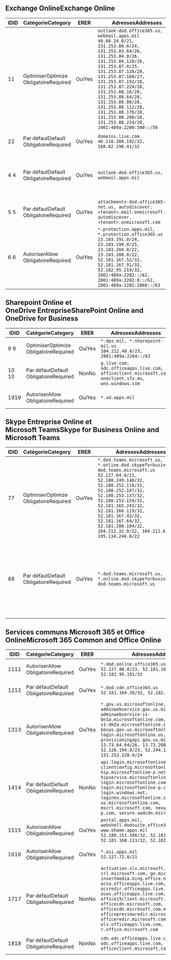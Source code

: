 <!--THIS FILE IS AUTOMATICALLY GENERATED. MANUAL CHANGES WILL BE OVERWRITTEN.-->
<!--Please contact the Office 365 Endpoints team with any questions.-->
<!--USGovDoD endpoints version 2019020800-->
<!--File generated 2019-02-08 14:00:11.4184-->

## <a name="exchange-online"></a><span data-ttu-id="d6821-101">Exchange Online</span><span class="sxs-lookup"><span data-stu-id="d6821-101">Exchange Online</span></span>

<span data-ttu-id="d6821-102">ID</span><span class="sxs-lookup"><span data-stu-id="d6821-102">ID</span></span> | <span data-ttu-id="d6821-103">Catégorie</span><span class="sxs-lookup"><span data-stu-id="d6821-103">Category</span></span> | <span data-ttu-id="d6821-104">ER</span><span class="sxs-lookup"><span data-stu-id="d6821-104">ER</span></span> | <span data-ttu-id="d6821-105">Adresses</span><span class="sxs-lookup"><span data-stu-id="d6821-105">Addresses</span></span> | <span data-ttu-id="d6821-106">Ports</span><span class="sxs-lookup"><span data-stu-id="d6821-106">Ports</span></span>
-- | -------------------- | --- | ---------------------------------------------------------------------------------------------------------------------------------------------------------------------------------------------------------------------------------------------------------------------------------------------------------------------------------------------------------------------------------------------- | -------------------------------
<span data-ttu-id="d6821-107">1</span><span class="sxs-lookup"><span data-stu-id="d6821-107">1</span></span> | <span data-ttu-id="d6821-108">Optimiser</span><span class="sxs-lookup"><span data-stu-id="d6821-108">Optimize</span></span><BR><span data-ttu-id="d6821-109">Obligatoire</span><span class="sxs-lookup"><span data-stu-id="d6821-109">Required</span></span> | <span data-ttu-id="d6821-110">Oui</span><span class="sxs-lookup"><span data-stu-id="d6821-110">Yes</span></span> | `outlook-dod.office365.us, webmail.apps.mil`<BR>`40.66.24.0/21, 131.253.80.0/24, 131.253.83.64/26, 131.253.84.0/26, 131.253.84.128/26, 131.253.87.0/25, 131.253.87.128/28, 131.253.87.160/27, 131.253.87.192/28, 131.253.87.224/28, 131.253.88.16/28, 131.253.88.64/28, 131.253.88.80/28, 131.253.88.112/28, 131.253.88.176/28, 131.253.88.208/28, 131.253.88.224/28, 2001:489a:2200:500::/56` | <span data-ttu-id="d6821-111">**TCP :** 443, 80</span><span class="sxs-lookup"><span data-stu-id="d6821-111">**TCP:** 443, 80</span></span>
<span data-ttu-id="d6821-112">2</span><span class="sxs-lookup"><span data-stu-id="d6821-112">2</span></span> | <span data-ttu-id="d6821-113">Par défaut</span><span class="sxs-lookup"><span data-stu-id="d6821-113">Default</span></span><BR><span data-ttu-id="d6821-114">Obligatoire</span><span class="sxs-lookup"><span data-stu-id="d6821-114">Required</span></span> | <span data-ttu-id="d6821-115">Oui</span><span class="sxs-lookup"><span data-stu-id="d6821-115">Yes</span></span> | `domains.live.com`<BR>`40.118.209.192/32, 168.62.190.41/32` | <span data-ttu-id="d6821-116">**TCP :** 443, 80</span><span class="sxs-lookup"><span data-stu-id="d6821-116">**TCP:** 443, 80</span></span>
<span data-ttu-id="d6821-117">4 </span><span class="sxs-lookup"><span data-stu-id="d6821-117">4</span></span> | <span data-ttu-id="d6821-118">Par défaut</span><span class="sxs-lookup"><span data-stu-id="d6821-118">Default</span></span><BR><span data-ttu-id="d6821-119">Obligatoire</span><span class="sxs-lookup"><span data-stu-id="d6821-119">Required</span></span> | <span data-ttu-id="d6821-120">Oui</span><span class="sxs-lookup"><span data-stu-id="d6821-120">Yes</span></span> | `outlook-dod.office365.us, webmail.apps.mil` | <span data-ttu-id="d6821-121">**TCP :** 143, 25, 587, 993, 995</span><span class="sxs-lookup"><span data-stu-id="d6821-121">**TCP:** 143, 25, 587, 993, 995</span></span>
<span data-ttu-id="d6821-122">5 </span><span class="sxs-lookup"><span data-stu-id="d6821-122">5</span></span> | <span data-ttu-id="d6821-123">Par défaut</span><span class="sxs-lookup"><span data-stu-id="d6821-123">Default</span></span><BR><span data-ttu-id="d6821-124">Obligatoire</span><span class="sxs-lookup"><span data-stu-id="d6821-124">Required</span></span> | <span data-ttu-id="d6821-125">Oui</span><span class="sxs-lookup"><span data-stu-id="d6821-125">Yes</span></span> | `attachments-dod.office365-net.us, autodiscover.<tenant>.mail.onmicrosoft.com, autodiscover.<tenant>.onmicrosoft.com` | <span data-ttu-id="d6821-126">**TCP :** 443, 80</span><span class="sxs-lookup"><span data-stu-id="d6821-126">**TCP:** 443, 80</span></span>
<span data-ttu-id="d6821-127">6 </span><span class="sxs-lookup"><span data-stu-id="d6821-127">6</span></span> | <span data-ttu-id="d6821-128">Autoriser</span><span class="sxs-lookup"><span data-stu-id="d6821-128">Allow</span></span><BR><span data-ttu-id="d6821-129">Obligatoire</span><span class="sxs-lookup"><span data-stu-id="d6821-129">Required</span></span> | <span data-ttu-id="d6821-130">Oui</span><span class="sxs-lookup"><span data-stu-id="d6821-130">Yes</span></span> | `*.protection.apps.mil, *.protection.office365.us`<BR>`23.103.191.0/24, 23.103.199.0/25, 23.103.204.0/22, 23.103.208.0/22, 52.181.167.52/32, 52.181.167.91/32, 52.182.95.219/32, 2001:489a:2202::/62, 2001:489a:2202:8::/62, 2001:489a:2202:2000::/63` | <span data-ttu-id="d6821-131">**TCP :** 25, 443</span><span class="sxs-lookup"><span data-stu-id="d6821-131">**TCP:** 25, 443</span></span>

## <a name="sharepoint-online-and-onedrive-for-business"></a><span data-ttu-id="d6821-132">Sharepoint Online et OneDrive Entreprise</span><span class="sxs-lookup"><span data-stu-id="d6821-132">SharePoint Online and OneDrive for Business</span></span>

<span data-ttu-id="d6821-133">ID</span><span class="sxs-lookup"><span data-stu-id="d6821-133">ID</span></span> | <span data-ttu-id="d6821-134">Catégorie</span><span class="sxs-lookup"><span data-stu-id="d6821-134">Category</span></span> | <span data-ttu-id="d6821-135">ER</span><span class="sxs-lookup"><span data-stu-id="d6821-135">ER</span></span> | <span data-ttu-id="d6821-136">Adresses</span><span class="sxs-lookup"><span data-stu-id="d6821-136">Addresses</span></span> | <span data-ttu-id="d6821-137">Ports</span><span class="sxs-lookup"><span data-stu-id="d6821-137">Ports</span></span>
-- | -------------------- | --- | ---------------------------------------------------------------------------------------------------- | ----------------
<span data-ttu-id="d6821-138">9 </span><span class="sxs-lookup"><span data-stu-id="d6821-138">9</span></span> | <span data-ttu-id="d6821-139">Optimiser</span><span class="sxs-lookup"><span data-stu-id="d6821-139">Optimize</span></span><BR><span data-ttu-id="d6821-140">Obligatoire</span><span class="sxs-lookup"><span data-stu-id="d6821-140">Required</span></span> | <span data-ttu-id="d6821-141">Oui</span><span class="sxs-lookup"><span data-stu-id="d6821-141">Yes</span></span> | `*.dps.mil, *.sharepoint-mil.us`<BR>`104.212.48.0/23, 2001:489a:2204::/63` | <span data-ttu-id="d6821-142">**TCP :** 443, 80</span><span class="sxs-lookup"><span data-stu-id="d6821-142">**TCP:** 443, 80</span></span>
<span data-ttu-id="d6821-143">10 </span><span class="sxs-lookup"><span data-stu-id="d6821-143">10</span></span> | <span data-ttu-id="d6821-144">Par défaut</span><span class="sxs-lookup"><span data-stu-id="d6821-144">Default</span></span><BR><span data-ttu-id="d6821-145">Obligatoire</span><span class="sxs-lookup"><span data-stu-id="d6821-145">Required</span></span> | <span data-ttu-id="d6821-146">Non</span><span class="sxs-lookup"><span data-stu-id="d6821-146">No</span></span> | `g.live.com, odc.officeapps.live.com, officeclient.microsoft.com, oneclient.sfx.ms, wns.windows.com` | <span data-ttu-id="d6821-147">**TCP :** 443, 80</span><span class="sxs-lookup"><span data-stu-id="d6821-147">**TCP:** 443, 80</span></span>
<span data-ttu-id="d6821-148">19</span><span class="sxs-lookup"><span data-stu-id="d6821-148">19</span></span> | <span data-ttu-id="d6821-149">Autoriser</span><span class="sxs-lookup"><span data-stu-id="d6821-149">Allow</span></span><BR><span data-ttu-id="d6821-150">Obligatoire</span><span class="sxs-lookup"><span data-stu-id="d6821-150">Required</span></span> | <span data-ttu-id="d6821-151">Oui</span><span class="sxs-lookup"><span data-stu-id="d6821-151">Yes</span></span> | `*.od.apps.mil` | <span data-ttu-id="d6821-152">**TCP :** 443, 80</span><span class="sxs-lookup"><span data-stu-id="d6821-152">**TCP:** 443, 80</span></span>

## <a name="skype-for-business-online-and-microsoft-teams"></a><span data-ttu-id="d6821-153">Skype Entreprise Online et Microsoft Teams</span><span class="sxs-lookup"><span data-stu-id="d6821-153">Skype for Business Online and Microsoft Teams</span></span>

<span data-ttu-id="d6821-154">ID</span><span class="sxs-lookup"><span data-stu-id="d6821-154">ID</span></span> | <span data-ttu-id="d6821-155">Catégorie</span><span class="sxs-lookup"><span data-stu-id="d6821-155">Category</span></span> | <span data-ttu-id="d6821-156">ER</span><span class="sxs-lookup"><span data-stu-id="d6821-156">ER</span></span> | <span data-ttu-id="d6821-157">Adresses</span><span class="sxs-lookup"><span data-stu-id="d6821-157">Addresses</span></span> | <span data-ttu-id="d6821-158">Ports</span><span class="sxs-lookup"><span data-stu-id="d6821-158">Ports</span></span>
-- | -------------------- | --- | -------------------------------------------------------------------------------------------------------------------------------------------------------------------------------------------------------------------------------------------------------------------------------------------------------------------------------------------------------- | --------------------------------------------------
<span data-ttu-id="d6821-159">7</span><span class="sxs-lookup"><span data-stu-id="d6821-159">7</span></span> | <span data-ttu-id="d6821-160">Optimiser</span><span class="sxs-lookup"><span data-stu-id="d6821-160">Optimize</span></span><BR><span data-ttu-id="d6821-161">Obligatoire</span><span class="sxs-lookup"><span data-stu-id="d6821-161">Required</span></span> | <span data-ttu-id="d6821-162">Oui</span><span class="sxs-lookup"><span data-stu-id="d6821-162">Yes</span></span> | `*.dod.teams.microsoft.us, *.online.dod.skypeforbusiness.us, dod.teams.microsoft.us`<BR>`52.127.64.0/21, 52.180.249.148/32, 52.180.252.118/32, 52.180.252.187/32, 52.180.253.137/32, 52.180.253.154/32, 52.181.165.243/32, 52.181.166.119/32, 52.181.167.43/32, 52.181.167.64/32, 52.181.200.104/32, 104.212.32.0/22, 104.212.60.0/23, 195.134.240.0/22` | <span data-ttu-id="d6821-163">**TCP :** 443</span><span class="sxs-lookup"><span data-stu-id="d6821-163">**TCP:** 443</span></span><BR><span data-ttu-id="d6821-164">**UDP :** 3478, 3479, 3480, 3481</span><span class="sxs-lookup"><span data-stu-id="d6821-164">**UDP:** 3478, 3479, 3480, 3481</span></span>
<span data-ttu-id="d6821-165">8</span><span class="sxs-lookup"><span data-stu-id="d6821-165">8</span></span> | <span data-ttu-id="d6821-166">Par défaut</span><span class="sxs-lookup"><span data-stu-id="d6821-166">Default</span></span><BR><span data-ttu-id="d6821-167">Obligatoire</span><span class="sxs-lookup"><span data-stu-id="d6821-167">Required</span></span> | <span data-ttu-id="d6821-168">Oui</span><span class="sxs-lookup"><span data-stu-id="d6821-168">Yes</span></span> | `*.dod.teams.microsoft.us, *.online.dod.skypeforbusiness.us, dod.teams.microsoft.us` | <span data-ttu-id="d6821-169">**TCP :** 5061, 50000-59999</span><span class="sxs-lookup"><span data-stu-id="d6821-169">**TCP:** 5061, 50000-59999</span></span><BR><span data-ttu-id="d6821-170">**UDP :** 50000-59999</span><span class="sxs-lookup"><span data-stu-id="d6821-170">**UDP:** 50000-59999</span></span>

## <a name="microsoft-365-common-and-office-online"></a><span data-ttu-id="d6821-171">Services communs Microsoft 365 et Office Online</span><span class="sxs-lookup"><span data-stu-id="d6821-171">Microsoft 365 Common and Office Online</span></span>

<span data-ttu-id="d6821-172">ID</span><span class="sxs-lookup"><span data-stu-id="d6821-172">ID</span></span> | <span data-ttu-id="d6821-173">Catégorie</span><span class="sxs-lookup"><span data-stu-id="d6821-173">Category</span></span> | <span data-ttu-id="d6821-174">ER</span><span class="sxs-lookup"><span data-stu-id="d6821-174">ER</span></span> | <span data-ttu-id="d6821-175">Adresses</span><span class="sxs-lookup"><span data-stu-id="d6821-175">Addresses</span></span> | <span data-ttu-id="d6821-176">Ports</span><span class="sxs-lookup"><span data-stu-id="d6821-176">Ports</span></span>
-- | ------------------- | --- | ---------------------------------------------------------------------------------------------------------------------------------------------------------------------------------------------------------------------------------------------------------------------------------------------------------------------------------------------------------------------------------------------- | ----------------
<span data-ttu-id="d6821-177">11</span><span class="sxs-lookup"><span data-stu-id="d6821-177">11</span></span> | <span data-ttu-id="d6821-178">Autoriser</span><span class="sxs-lookup"><span data-stu-id="d6821-178">Allow</span></span><BR><span data-ttu-id="d6821-179">Obligatoire</span><span class="sxs-lookup"><span data-stu-id="d6821-179">Required</span></span> | <span data-ttu-id="d6821-180">Oui</span><span class="sxs-lookup"><span data-stu-id="d6821-180">Yes</span></span> | `*.dod.online.office365.us`<BR>`52.127.80.0/23, 52.181.164.39/32, 52.182.95.191/32` | <span data-ttu-id="d6821-181">**TCP :** 443</span><span class="sxs-lookup"><span data-stu-id="d6821-181">**TCP:** 443</span></span>
<span data-ttu-id="d6821-182">12</span><span class="sxs-lookup"><span data-stu-id="d6821-182">12</span></span> | <span data-ttu-id="d6821-183">Par défaut</span><span class="sxs-lookup"><span data-stu-id="d6821-183">Default</span></span><BR><span data-ttu-id="d6821-184">Obligatoire</span><span class="sxs-lookup"><span data-stu-id="d6821-184">Required</span></span> | <span data-ttu-id="d6821-185">Oui</span><span class="sxs-lookup"><span data-stu-id="d6821-185">Yes</span></span> | `*.dod.cdn.office365.us`<BR>`52.181.164.39/32, 52.182.95.191/32` | <span data-ttu-id="d6821-186">**TCP :** 443</span><span class="sxs-lookup"><span data-stu-id="d6821-186">**TCP:** 443</span></span>
<span data-ttu-id="d6821-187">13</span><span class="sxs-lookup"><span data-stu-id="d6821-187">13</span></span> | <span data-ttu-id="d6821-188">Autoriser</span><span class="sxs-lookup"><span data-stu-id="d6821-188">Allow</span></span><BR><span data-ttu-id="d6821-189">Obligatoire</span><span class="sxs-lookup"><span data-stu-id="d6821-189">Required</span></span> | <span data-ttu-id="d6821-190">Oui</span><span class="sxs-lookup"><span data-stu-id="d6821-190">Yes</span></span> | `*.gov.us.microsoftonline.com, adminwebservice.gov.us.microsoftonline.com, adminwebservice-s1-bn1a.microsoftonline.com, adminwebservice-s1-dm2a.microsoftonline.com, becws.gov.us.microsoftonline.com, login.microsoftonline.us, provisioningapi.gov.us.microsoftonline.com`<BR>`13.73.64.64/26, 13.73.208.128/25, 52.126.194.0/23, 52.244.120.128/25, 131.253.120.0/24` | <span data-ttu-id="d6821-191">**TCP :** 443</span><span class="sxs-lookup"><span data-stu-id="d6821-191">**TCP:** 443</span></span>
<span data-ttu-id="d6821-192">14</span><span class="sxs-lookup"><span data-stu-id="d6821-192">14</span></span> | <span data-ttu-id="d6821-193">Par défaut</span><span class="sxs-lookup"><span data-stu-id="d6821-193">Default</span></span><BR><span data-ttu-id="d6821-194">Obligatoire</span><span class="sxs-lookup"><span data-stu-id="d6821-194">Required</span></span> | <span data-ttu-id="d6821-195">Non</span><span class="sxs-lookup"><span data-stu-id="d6821-195">No</span></span> | `api.login.microsoftonline.com, clientconfig.microsoftonline-p.net, hip.microsoftonline-p.net, hipservice.microsoftonline.com, login.microsoftonline.com, login.microsoftonline-p.com, login.windows.net, loginex.microsoftonline.com, login-us.microsoftonline.com, mscrl.microsoft.com, nexus.microsoftonline-p.com, secure.aadcdn.microsoftonline-p.com` | <span data-ttu-id="d6821-196">**TCP :** 443</span><span class="sxs-lookup"><span data-stu-id="d6821-196">**TCP:** 443</span></span>
<span data-ttu-id="d6821-197">15</span><span class="sxs-lookup"><span data-stu-id="d6821-197">15</span></span> | <span data-ttu-id="d6821-198">Autoriser</span><span class="sxs-lookup"><span data-stu-id="d6821-198">Allow</span></span><BR><span data-ttu-id="d6821-199">Obligatoire</span><span class="sxs-lookup"><span data-stu-id="d6821-199">Required</span></span> | <span data-ttu-id="d6821-200">Oui</span><span class="sxs-lookup"><span data-stu-id="d6821-200">Yes</span></span> | `portal.apps.mil, webshell.dodsuite.office365.us, www.ohome.apps.mil`<BR>`52.180.251.166/32, 52.181.160.19/32, 52.181.160.113/32, 52.182.92.132/32` | <span data-ttu-id="d6821-201">**TCP :** 443</span><span class="sxs-lookup"><span data-stu-id="d6821-201">**TCP:** 443</span></span>
<span data-ttu-id="d6821-202">16</span><span class="sxs-lookup"><span data-stu-id="d6821-202">16</span></span> | <span data-ttu-id="d6821-203">Autoriser</span><span class="sxs-lookup"><span data-stu-id="d6821-203">Allow</span></span><BR><span data-ttu-id="d6821-204">Obligatoire</span><span class="sxs-lookup"><span data-stu-id="d6821-204">Required</span></span> | <span data-ttu-id="d6821-205">Oui</span><span class="sxs-lookup"><span data-stu-id="d6821-205">Yes</span></span> | `*.osi.apps.mil`<BR>`52.127.72.0/21` | <span data-ttu-id="d6821-206">**TCP :** 443</span><span class="sxs-lookup"><span data-stu-id="d6821-206">**TCP:** 443</span></span>
<span data-ttu-id="d6821-207">17</span><span class="sxs-lookup"><span data-stu-id="d6821-207">17</span></span> | <span data-ttu-id="d6821-208">Par défaut</span><span class="sxs-lookup"><span data-stu-id="d6821-208">Default</span></span><BR><span data-ttu-id="d6821-209">Obligatoire</span><span class="sxs-lookup"><span data-stu-id="d6821-209">Required</span></span> | <span data-ttu-id="d6821-210">Non</span><span class="sxs-lookup"><span data-stu-id="d6821-210">No</span></span> | `activation.sls.microsoft.com, crl.microsoft.com, go.microsoft.com, insertmedia.bing.office.net, ocsa.officeapps.live.com, ocsredir.officeapps.live.com, ocws.officeapps.live.com, office15client.microsoft.com, officecdn.microsoft.com, officecdn.microsoft.com.edgesuite.net, officepreviewredir.microsoft.com, officeredir.microsoft.com, ols.officeapps.live.com, r.office.microsoft.com` | <span data-ttu-id="d6821-211">**TCP :** 443, 80</span><span class="sxs-lookup"><span data-stu-id="d6821-211">**TCP:** 443, 80</span></span>
<span data-ttu-id="d6821-212">18</span><span class="sxs-lookup"><span data-stu-id="d6821-212">18</span></span> | <span data-ttu-id="d6821-213">Par défaut</span><span class="sxs-lookup"><span data-stu-id="d6821-213">Default</span></span><BR><span data-ttu-id="d6821-214">Obligatoire</span><span class="sxs-lookup"><span data-stu-id="d6821-214">Required</span></span> | <span data-ttu-id="d6821-215">Non</span><span class="sxs-lookup"><span data-stu-id="d6821-215">No</span></span> | `cdn.odc.officeapps.live.com, odc.officeapps.live.com, officeclient.microsoft.com` | <span data-ttu-id="d6821-216">**TCP :** 443, 80</span><span class="sxs-lookup"><span data-stu-id="d6821-216">**TCP:** 443, 80</span></span>
